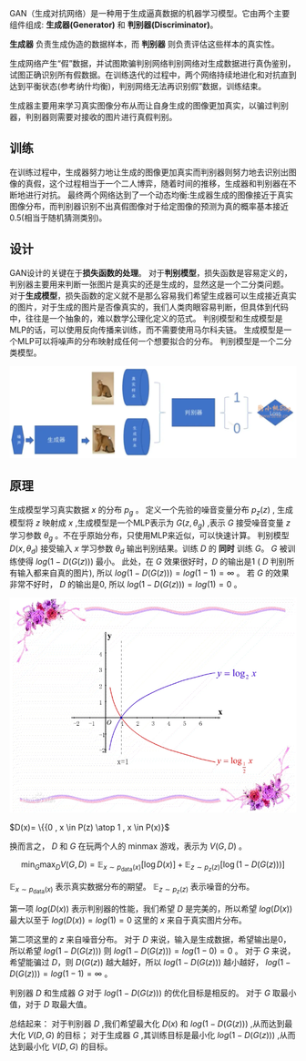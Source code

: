 GAN（生成对抗网络）是一种用于生成逼真数据的机器学习模型。它由两个主要组件组成: **生成器(Generator)** 和 **判别器(Discriminator)**。

**生成器** 负责生成伪造的数据样本，而 **判别器** 则负责评估这些样本的真实性。

生成网络产生“假”数据，并试图欺骗判别网络判别网络对生成数据进行真伪鉴别，试图正确识别所有假数据。在训练迭代的过程中，两个网络持续地进化和对抗直到达到平衡状态(参考纳什均衡)，判别网络无法再识别假”数据，训练结束。

生成器主要用来学习真实图像分布从而让自身生成的图像更加真实，以骗过判别器，判别器则需要对接收的图片进行真假判别。

## 训练
在训练过程中，生成器努力地让生成的图像更加真实而判别器则努力地去识别出图像的真假，这个过程相当于一个二人博弈，随着时间的推移，生成器和判别器在不断地进行对抗。
最终两个网络达到了一个动态均衡:生成器生成的图像接近于真实图像分布，而判别器识别不出真假图像对于给定图像的预测为真的概率基本接近0.5(相当于随机猜测类别)。

## 设计
GAN设计的关键在于**损失函数的处理**。
对于**判别模型**，损失函数是容易定义的，判别器主要用来判断一张图片是真实的还是生成的，显然这是一个二分类问题。
对于**生成模型**，损失函数的定义就不是那么容易我们希望生成器可以生成接近真实的图片，对于生成的图片是否像真实的，我们人类肉眼容易判断，但具体到代码中，往往是一个抽象的，难以数学公理化定义的范式。
判别模型和生成模型是MLP的话，可以使用反向传播来训练，而不需要使用马尔科夫链。
生成模型是一个MLP可以将噪声的分布映射成任何一个想要拟合的分布。
判别模型是一个二分类模型。


![[Pasted image 20231201124212.png|410]](./images/20231201124212.png)

## 原理
生成模型学习真实数据 $x$ 的分布 $p_g$ 。
定义一个先验的噪音变量分布 $p_z(z)$ , 生成模型将 $z$ 映射成 $x$ ,生成模型是一个MLP表示为 $G(z, \theta_g)$ ,表示 $G$ 接受噪音变量 $z$ 学习参数 $\theta_g$ 。不在乎原始分布，只使用MLP来近似，可以快速计算。
判别模型 $D(x, \theta_d)$ 接受输入 $x$ 学习参数 $\theta_d$ 输出判别结果。训练 $D$ 的 **同时** 训练 $G$。
$G$ 被训练使得 $log(1-D(G(z)))$ 最小。
此处，在 $G$ 效果很好时，$D$ 的输出是1 ( $D$ 判别所有输入都来自真的图片), 所以 $log(1-D(G(z)))=log(1-1)=\infty$ 。
若 $G$ 的效果非常不好时， $D$ 的输出是0, 所以 $log(1-D(G(z)))=log(1)=0$ 。

![[Pasted image 20231201131238.png|410]](./images/20231201131238.png)

$D(x)= \{{0 , x \in P(z) \atop 1 , x \in P(x)}$ 

换而言之， $D$ 和 $G$ 在玩两个人的 minmax 游戏，表示为 $V(G,D)$ 。

$$
\min_G \max_D V(G, D) = \mathbb{E}_{x \sim p_{\text{data}}(x)}[\log D(x)] + \mathbb{E}_{z \sim p_z(z)}[\log(1 - D(G(z)))]
$$

$\mathbb{E}_{x \sim p_{\text{data}}(x)}$ 表示真实数据分布的期望。
$\mathbb{E}_{z \sim p_z(z)}$ 表示噪音的分布。

第一项 $log(D(x))$ 表示判别器的性能，我们希望 $D$ 是完美的，所以希望 $log(D(x))$ 最大以至于 $log(D(x))=log(1)=0$ 这里的 $x$ 来自于真实图片分布。

第二项这里的 $z$ 来自噪音分布。
对于 $D$ 来说，输入是生成数据，希望输出是0，所以希望 $log(1-D(G(z)))$ 则  $log(1 - D(G(z)))=log(1-0)=0$ 。
对于 $G$ 来说，希望能骗过 $D$，则 $D(G(z))$ 越大越好，所以 $log(1-D(G(z)))$ 越小越好， $log(1-D(G(z)))=log(1-1)=\infty$ 。

判别器 $D$ 和生成器 $G$ 对于 $log(1-D(G(z)))$ 的优化目标是相反的。
对于 $G$ 取最小值，对于 $D$ 取最大值。

总结起来：
对于判别器 $D$ ,我们希望最大化 $D(x)$ 和 $log⁡(1-D(G(z)))$ ,从而达到最大化 $V(D, G)$ 的目标；
对于生成器 $G$ ,其训练目标是最小化 $log⁡(1-D(G(z)))$ ,从而达到最小化 $V(D, G)$ 的目标。